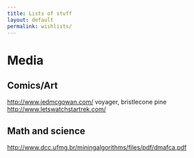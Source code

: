 ```yaml
---
title: Lists of stuff
layout: default
permalink: wishlists/
---
```


# Media

## Comics/Art

http://www.jedmcgowan.com/ voyager, bristlecone pine
http://www.letswatchstartrek.com/

## Math and science

http://www.dcc.ufmg.br/miningalgorithms/files/pdf/dmafca.pdf